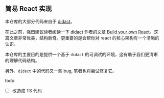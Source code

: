 ## 简易 React 实现

本仓库的大部分代码来自于 [didact](https://github.com/pomber/didact)。

在此之前，强烈建议读者阅读一下 [didact](https://github.com/pomber/didact) 作者的文章 [Build your own React](https://pomb.us/build-your-own-react/)。这篇文章非常优美，结构新奇。更重要的是会帮你对 react 的核心架构有一个清晰的认识。

本仓库的主要目的是提供一个基于 `didact` 的可调试的环境，这有助于我们更清晰的理解代码结构。

另外，`didact` 中的代码又一些 bug, 笔者也将尝试修复它。

todo:

- [ ] 改造成 TS 代码
